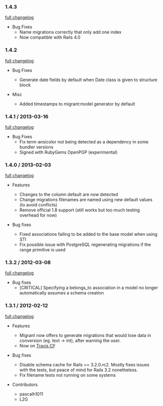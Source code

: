 ### 1.4.3

[full changelog](http://github.com/pascalh1011/migrant/compare/v1.4.2...v1.4.3)

* Bug Fixes
  * Name migrations correctly that only add one index
  * Now compatible with Rails 4.0

### 1.4.2

[full changelog](http://github.com/pascalh1011/migrant/compare/v1.4.0...v1.4.2)

* Bug Fixes
  * Generate date fields by default when Date class is given to structure block

* Misc
  * Added timestamps to migrant:model generator by default

### 1.4.1 / 2013-03-16

[full changelog](http://github.com/pascalh1011/migrant/compare/v1.4.0...v1.4.1)

* Bug Fixes
  * Fix term-ansicolor not being detected as a dependency in some bundler versions
  * Signed with RubyGems OpenPGP (experimental)

### 1.4.0 / 2013-02-03

[full changelog](http://github.com/pascalh1011/migrant/compare/v1.3.2...v1.4.0)

* Features
  * Changes to the column default are now detected
  * Change migrations filenames are named using new default values (to avoid conflicts)
  * Remove official 1.8 support (still works but too much testing overhead for now)

* Bug fixes
  * Fixed associations failing to be added to the base model when using STI
  * Fix possible issue with PostgreSQL regenerating migrations if the range primitive is used

### 1.3.2 / 2012-03-08

[full changelog](http://github.com/pascalh1011/migrant/compare/v1.3.1...v1.3.2)

* Bug fixes
  * [CRITICAL] Specifying a belongs_to association in a model no longer automatically assumes a schema creation

### 1.3.1 / 2012-02-12

[full changelog](http://github.com/pascalh1011/migrant/compare/v1.3.0...v1.3.1)

* Features
  * Migrant now offers to generate migrations that would lose data in conversion (eg. text -> int), after warning the user.
  * Now on [Travis CI](http://travis-ci.org/#!/pascalh1011/migrant)! 

* Bug fixes
  * Disable schema cache for Rails >= 3.2.0.rc2. Mostly fixes issues with the tests, but peace of mind for Rails 3.2 nonetheless.
  * Fix filename tests not running on some systems

* Contributors
  * pascalh1011
  * L2G
